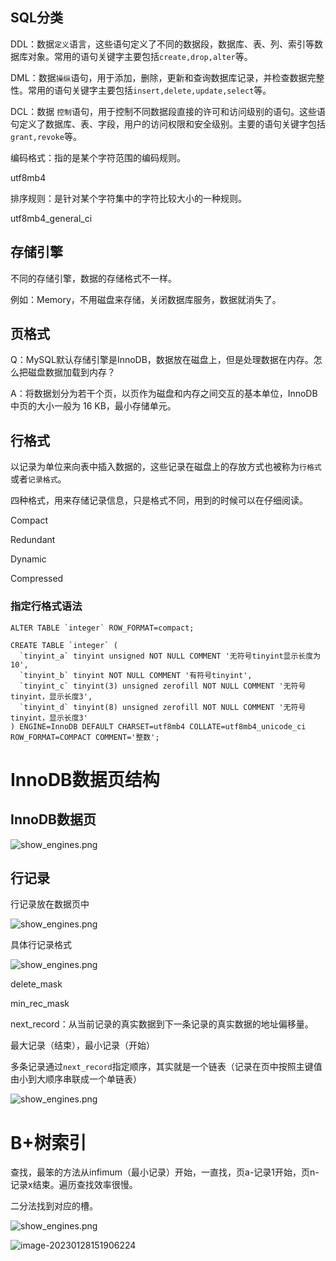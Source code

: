 ## SQL分类
DDL：数据`定义`语言，这些语句定义了不同的数据段，数据库、表、列、索引等数据库对象。常用的语句关键字主要包括`create,drop,alter`等。

DML：数据`操纵`语句，用于添加，删除，更新和查询数据库记录，并检查数据完整性。常用的语句关键字主要包括`insert,delete,update,select`等。

DCL：数据 `控制`语句，用于控制不同数据段直接的许可和访问级别的语句。这些语句定义了数据库、表、字段，用户的访问权限和安全级别。主要的语句关键字包括`grant,revoke`等。



编码格式：指的是某个字符范围的编码规则。

utf8mb4 



排序规则：是针对某个字符集中的字符比较大小的一种规则。

utf8mb4_general_ci



## 存储引擎

不同的存储引擎，数据的存储格式不一样。

例如：Memory，不用磁盘来存储，关闭数据库服务，数据就消失了。



## 页格式

Q：MySQL默认存储引擎是InnoDB，数据放在磁盘上，但是处理数据在内存。怎么把磁盘数据加载到内存？

A：将数据划分为若干个页，以页作为磁盘和内存之间交互的基本单位，InnoDB中页的大小一般为 16 KB，最小存储单元。



## 行格式

以记录为单位来向表中插入数据的，这些记录在磁盘上的存放方式也被称为`行格式`或者`记录格式`。

四种格式，用来存储记录信息，只是格式不同，用到的时候可以在仔细阅读。

Compact

Redundant

Dynamic

Compressed



### 指定行格式语法

```mysql
ALTER TABLE `integer` ROW_FORMAT=compact;

CREATE TABLE `integer` (
  `tinyint_a` tinyint unsigned NOT NULL COMMENT '无符号tinyint显示长度为10',
  `tinyint_b` tinyint NOT NULL COMMENT '有符号tinyint',
  `tinyint_c` tinyint(3) unsigned zerofill NOT NULL COMMENT '无符号tinyint，显示长度3',
  `tinyint_d` tinyint(8) unsigned zerofill NOT NULL COMMENT '无符号tinyint，显示长度3'
) ENGINE=InnoDB DEFAULT CHARSET=utf8mb4 COLLATE=utf8mb4_unicode_ci ROW_FORMAT=COMPACT COMMENT='整数';
```



# InnoDB数据页结构



## InnoDB数据页

![show_engines.png](G:\data\LNMRP\$Image\MySQL\innodb_data_page.png)

## 行记录

行记录放在数据页中

![show_engines.png](G:\data\LNMRP\$Image\Redis\datas.png)



具体行记录格式

![show_engines.png](G:\data\LNMRP\$Image\MySQL\row_data.png)



delete_mask

min_rec_mask

next_record：从当前记录的真实数据到下一条记录的真实数据的地址偏移量。



最大记录（结束），最小记录（开始）

多条记录通过`next_record`指定顺序，其实就是一个链表（记录在页中按照主键值由小到大顺序串联成一个单链表）

![show_engines.png](G:\data\LNMRP\$Image\MySQL\many_row_data.png)



# B+树索引

查找，最笨的方法从infimum（最小记录）开始，一直找，页a-记录1开始，页n-记录x结束。遍历查找效率很慢。

二分法找到对应的槽。

![show_engines.png](G:\data\LNMRP\$Image\MySQL\datas2.png)



![image-20230128151906224](G:\data\LNMRP\$Image\MySQL\page.png)











